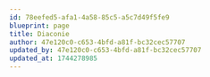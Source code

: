 ```yaml
---
id: 78eefed5-afa1-4a58-85c5-a5c7d49f5fe9
blueprint: page
title: Diaconie
author: 47e120c0-c653-4bfd-a81f-bc32cec57707
updated_by: 47e120c0-c653-4bfd-a81f-bc32cec57707
updated_at: 1744278985
---
```

